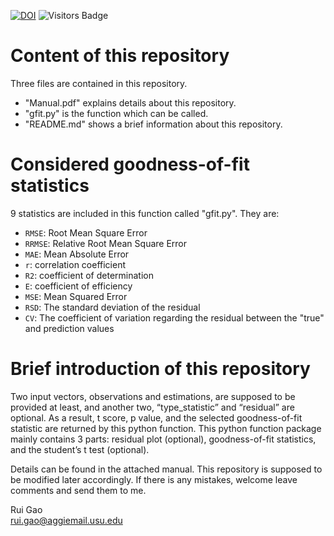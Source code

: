[![DOI](https://zenodo.org/badge/290397319.svg)](https://doi.org/10.5281/zenodo.15871863)
![Visitors Badge](https://visitor-badge.laobi.icu/badge?page_id=RuiGao9.GoodnessOfFitModel)<br>
# Content of this repository
Three files are contained in this repository.<br>
- "Manual.pdf" explains details about this repository.<br>
- "gfit.py" is the function which can be called.<br>
- "README.md" shows a brief information about this repository.<br>

# Considered goodness-of-fit statistics
9 statistics are included in this function called "gfit.py". They are:<br>
- `RMSE`: Root Mean Square Error<br>
- `RRMSE`: Relative Root Mean Square Error<br>
- `MAE`: Mean Absolute Error<br>
- `r`: correlation coefficient<br>
- `R2`: coefficient of determination<br>
- `E`: coefficient of efficiency<br>
- `MSE`: Mean Squared Error<br>
- `RSD`: The standard deviation of the residual<br>
- `CV`: The coefficient of variation regarding the residual between the "true" and prediction values

# Brief introduction of this repository
Two input vectors, observations and estimations, are supposed to be provided at least, and another two, “type_statistic” and “residual” are optional. As a result, t score, p value, and the selected goodness-of-fit statistic are returned by this python function. This python function package mainly contains 3 parts: residual plot (optional), goodness-of-fit statistics, and the student’s t test (optional).

Details can be found in the attached manual. This repository is supposed to be modified later accordingly. If there is any mistakes, welcome leave comments and send them to me.<br>

Rui Gao<br>
rui.gao@aggiemail.usu.edu

